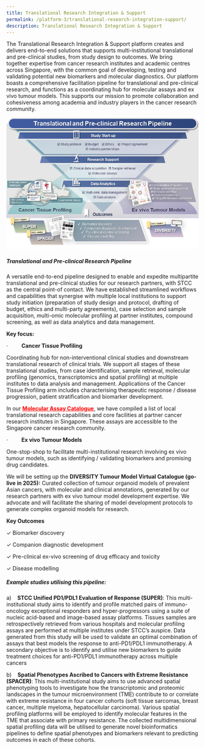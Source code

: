 ```yaml
---
title: Translational Research Integration & Support
permalink: /platform-3/translational-research-integration-support/
description: Translational Research Integration & Support
---
```

The Translational Research Integration &amp; Support platform creates and delivers end-to-end solutions that supports multi-institutional translational and pre-clinical studies, from study design to outcomes. We bring together&nbsp;expertise&nbsp;from cancer research institutes and academic centres across Singapore, with the common goal of developing, testing and validating potential new biomarkers and molecular diagnostics. Our platform boasts a comprehensive facilitation pipeline for translational and pre-clinical research, and functions as a coordinating hub for molecular assays and ex vivo tumour models. This supports our mission to promote collaboration and cohesiveness among academia and industry players in the cancer research community.

![](/images/pf3_chart.png)
##### **Translational and Pre-clinical Research Pipeline**

A versatile end-to-end pipeline designed to enable and expedite multipartite translational and pre-clinical studies for our research partners, with STCC as the central point-of contact. We have established streamlined workflows and capabilities that synergise with multiple local institutions to support study initiation (preparation of study design and protocol, drafting of budget, ethics and multi-party agreements), case selection and sample acquisition, multi-omic molecular profiling at partner institutes, compound screening, as well as data analytics and data management.

**Key focus:**

·&nbsp;&nbsp;&nbsp;&nbsp;&nbsp;&nbsp;&nbsp;&nbsp; **Cancer Tissue Profiling**

Coordinating hub for non-interventional clinical studies and downstream translational research of clinical trials. We support all stages of these translational studies, from case identification, sample retrieval, molecular profiling (genomics,&nbsp;transcriptomics&nbsp;and spatial profiling) at multiple institutes to data analysis and management. Applications of the Cancer Tissue Profiling arm includes characterising therapeutic response / disease progression, patient stratification and biomarker development.

In our **[<font color="red"><u>Molecular Assay Catalogue</u></font>](/platform-3/molecular-assay-catalogue/)**, we have compiled a list of local translational research capabilities and core facilities at partner cancer research institutes in Singapore. These assays are accessible to the Singapore cancer research community.

·&nbsp;&nbsp;&nbsp;&nbsp;&nbsp;&nbsp;&nbsp;&nbsp; **Ex vivo Tumour Models**

One-stop-shop to facilitate multi-institutional research involving ex vivo tumour models, such as identifying / validating biomarkers and promising drug candidates.

We will be setting up the **DIVERSITY Tumour Model Virtual Catalogue (go-live in 2025):** Curated collection of tumour organoid models of prevalent Asian cancers, with molecular and clinical annotations, generated by our research partners with ex vivo tumour model development expertise. We advocate and will facilitate the sharing of model development protocols to generate complex organoid models for research.

**Key Outcomes**

 ✓ Biomarker discovery
 
✓ Companion diagnostic development

✓ Pre-clinical ex-vivo screening of drug efficacy and toxicity

✓ Disease modelling

##### **Example studies utilising this pipeline:**

a)&nbsp;&nbsp;&nbsp; **STCC Unified PD1/PDL1 Evaluation of Response (SUPER)**: This multi-institutional study aims to identify and profile matched pairs of immuno-oncology exceptional responders and hyper-progressors using a suite of nucleic acid-based and image-based assay platforms. Tissues samples are retrospectively retrieved from various hospitals and molecular profiling assays are performed at multiple institutes under STCC’s auspice. Data generated from this study will be used to validate an optimal combination of assays that best models the response to anti-PD1/PDL1 immunotherapy. A secondary objective is to identify and utilise new biomarkers to guide treatment choices for anti-PD1/PDL1 immunotherapy across multiple cancers

b)&nbsp;&nbsp;&nbsp; **Spatial Phenotypes Ascribed to Cancers with Extreme Resistance (SPACER)**: This multi-institutional study aims to use advanced spatial phenotyping tools to investigate how the transcriptomic and proteomic landscapes in the tumour microenvironment (TME) contribute to or correlate with extreme resistance in four cancer cohorts (soft tissue sarcomas, breast cancer, multiple myeloma, hepatocellular carcinoma). Various spatial profiling platforms will be employed to identify molecular features in the TME that associate with primary resistance. The collected multidimensional spatial profiling data will be utilised to generate novel bioinformatics pipelines to define spatial phenotypes and biomarkers relevant to predicting outcomes in each of these cohorts.